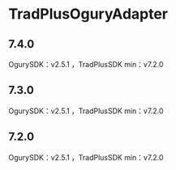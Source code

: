 # TradPlusOguryAdapter

## 7.4.0

OgurySDK：v2.5.1 ，TradPlusSDK min：v7.2.0

## 7.3.0

OgurySDK：v2.5.1 ，TradPlusSDK min：v7.2.0

## 7.2.0

OgurySDK：v2.5.1 ，TradPlusSDK min：v7.2.0